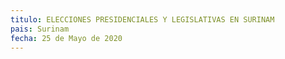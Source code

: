 ```yaml
---
titulo: ELECCIONES PRESIDENCIALES Y LEGISLATIVAS EN SURINAM
pais: Surinam
fecha: 25 de Mayo de 2020
---
```



